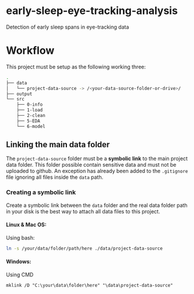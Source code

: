 # early-sleep-eye-tracking-analysis
Detection of early sleep spans in eye-tracking data

# Workflow
This project must be setup as the following working three:

```bash
.
├── data
│   └── project-data-source -> /<your-data-source-folder-or-drive>/
├── output
└── src
    ├── 0-info
    ├── 1-load
    ├── 2-clean
    ├── 5-EDA
    └── 6-model
```

## Linking the main data folder
The ```project-data-source``` folder must be a **symbolic link** to the main project data folder. This folder possible contain sensitive data and must not be uploaded to github. An exception has already been added to the ```.gitignore``` file ignoring all files inside the ```data``` path.

### Creating a symbolic link
Create a symbolic link between the ```data``` folder and the real data folder path in your disk is the best way to attach all data files to this project.

#### Linux & Mac OS:
Using bash:

```bash
ln -s /your/data/folder/path/here ./data/project-data-source
```
#### Windows:
Using CMD

```CMD
mklink /D "C:\your\data\folder\here" "\data\project-data-source"
```



